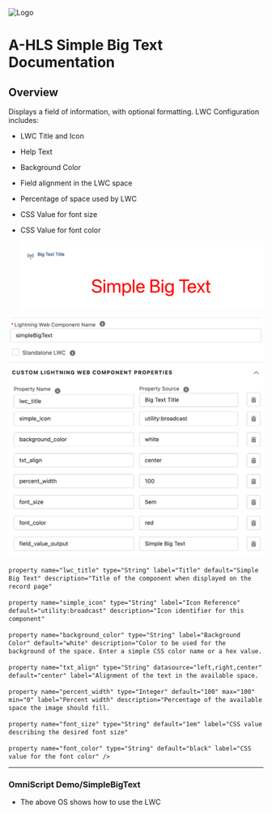 ![Logo](./images/ahlsbanner.png)

# A-HLS Simple Big Text Documentation

## Overview

Displays a field of information, with optional formatting.  LWC Configuration includes:

- LWC Title and Icon

- Help Text

- Background Color

- Field alignment in the LWC space

- Percentage of space used by LWC

- CSS Value for font size

- CSS Value for font color

  

  ![simpleBigText](./images/simpleBigText.png)



![simpleBigTextSetup](./images/simpleBigTextSetup.png)

```
property name="lwc_title" type="String" label="Title" default="Simple Big Text" description="Title of the component when displayed on the record page"

property name="simple_icon" type="String" label="Icon Reference" default="utility:broadcast" description="Icon identifier for this component"

property name="background_color" type="String" label="Background Color" default="white" description="Color to be used for the background of the space. Enter a simple CSS color name or a hex value.

property name="txt_align" type="String" datasource="left,right,center" default="center" label="Alignment of the text in the available space.

property name="percent_width" type="Integer" default="100" max="100" min="0" label="Percent width" description="Percentage of the available space the image should fill.

property name="font_size" type="String" default="1em" label="CSS value describing the desired font size"

property name="font_color" type="String" default="black" label="CSS value for the font color" />
```

 

* * * *






### **OmniScript Demo/SimpleBigText**

* The above OS shows how to use the LWC
